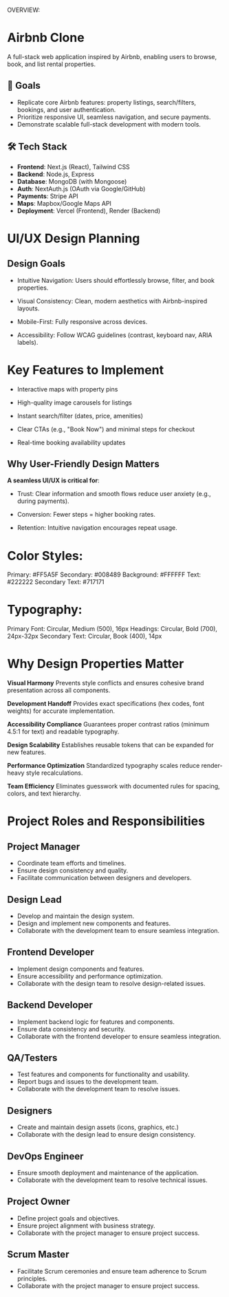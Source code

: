 OVERVIEW:

# Airbnb Clone

A full-stack web application inspired by Airbnb, enabling users to browse, book, and list rental properties.

## 🎯 **Goals**

- Replicate core Airbnb features: property listings, search/filters, bookings, and user authentication.
- Prioritize responsive UI, seamless navigation, and secure payments.
- Demonstrate scalable full-stack development with modern tools.

## 🛠️ **Tech Stack**

- **Frontend**: Next.js (React), Tailwind CSS
- **Backend**: Node.js, Express
- **Database**: MongoDB (with Mongoose)
- **Auth**: NextAuth.js (OAuth via Google/GitHub)
- **Payments**: Stripe API
- **Maps**: Mapbox/Google Maps API
- **Deployment**: Vercel (Frontend), Render (Backend)

# UI/UX Design Planning

## **Design Goals**

- Intuitive Navigation: Users should effortlessly browse, filter, and book properties.

- Visual Consistency: Clean, modern aesthetics with Airbnb-inspired layouts.

- Mobile-First: Fully responsive across devices.

- Accessibility: Follow WCAG guidelines (contrast, keyboard nav, ARIA labels).

# Key Features to Implement

- Interactive maps with property pins

- High-quality image carousels for listings

- Instant search/filter (dates, price, amenities)

- Clear CTAs (e.g., "Book Now") and minimal steps for checkout

- Real-time booking availability updates

## Why User-Friendly Design Matters

**A seamless UI/UX is critical for**:

- Trust: Clear information and smooth flows reduce user anxiety (e.g., during payments).

- Conversion: Fewer steps = higher booking rates.

- Retention: Intuitive navigation encourages repeat usage.

# Color Styles:

Primary: #FF5A5F
Secondary: #008489
Background: #FFFFFF
Text: #222222
Secondary Text: #717171

# Typography:

Primary Font: Circular, Medium (500), 16px
Headings: Circular, Bold (700), 24px-32px
Secondary Text: Circular, Book (400), 14px

# Why Design Properties Matter

**Visual Harmony**
Prevents style conflicts and ensures cohesive brand presentation across all components.

**Development Handoff**
Provides exact specifications (hex codes, font weights) for accurate implementation.

**Accessibility Compliance**
Guarantees proper contrast ratios (minimum 4.5:1 for text) and readable typography.

**Design Scalability**
Establishes reusable tokens that can be expanded for new features.

**Performance Optimization**
Standardized typography scales reduce render-heavy style recalculations.

**Team Efficiency**
Eliminates guesswork with documented rules for spacing, colors, and text hierarchy.

# Project Roles and Responsibilities

## Project Manager

- Coordinate team efforts and timelines.
- Ensure design consistency and quality.
- Facilitate communication between designers and developers.

## Design Lead

- Develop and maintain the design system.
- Design and implement new components and features.
- Collaborate with the development team to ensure seamless integration.

## Frontend Developer

- Implement design components and features.
- Ensure accessibility and performance optimization.
- Collaborate with the design team to resolve design-related issues.

## Backend Developer

- Implement backend logic for features and components.
- Ensure data consistency and security.
- Collaborate with the frontend developer to ensure seamless integration.

## QA/Testers

- Test features and components for functionality and usability.
- Report bugs and issues to the development team.
- Collaborate with the development team to resolve issues.

## Designers

- Create and maintain design assets (icons, graphics, etc.)
- Collaborate with the design lead to ensure design consistency.

## DevOps Engineer

- Ensure smooth deployment and maintenance of the application.
- Collaborate with the development team to resolve technical issues.

## Project Owner

- Define project goals and objectives.
- Ensure project alignment with business strategy.
- Collaborate with the project manager to ensure project success.

## Scrum Master

- Facilitate Scrum ceremonies and ensure team adherence to Scrum principles.
- Collaborate with the project manager to ensure project success.

